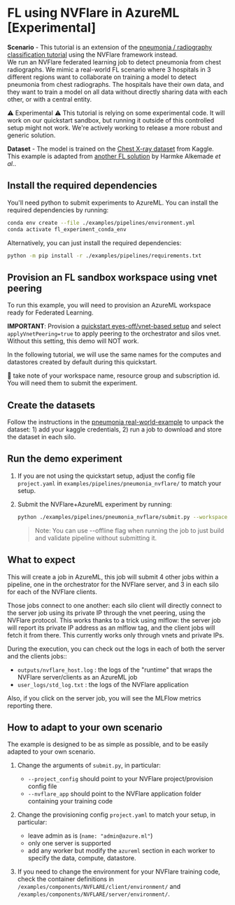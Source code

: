 # FL using NVFlare in AzureML [Experimental]

**Scenario** - This tutorial is an extension of the [pneumonia / radiography classification tutorial](../real-world-examples/pneumonia.md) using the NVFlare framework instead.  
We run an NVFlare federated learning job to detect pneumonia from chest radiographs. We mimic a real-world FL scenario where 3 hospitals in 3 different regions want to collaborate on training a model to detect pneumonia from chest radiographs. The hospitals have their own data, and they want to train a model on all data without directly sharing data with each other, or with a central entity.  

:warning: Experimental :warning: This tutorial is relying on some experimental code. It will work on our quickstart sandbox, but running it outside of this controlled setup might not work. We're actively working to release a more robust and generic solution.

**Dataset** - The model is trained on the [Chest X-ray dataset](https://www.kaggle.com/datasets/paultimothymooney/chest-xray-pneumonia) from Kaggle. This example is adapted from [another FL solution](https://github.com/Azure/medical-imaging/tree/main/federated-learning) by Harmke Alkemade _et al._.

## Install the required dependencies

You'll need python to submit experiments to AzureML. You can install the required dependencies by running:

```bash
conda env create --file ./examples/pipelines/environment.yml
conda activate fl_experiment_conda_env
```

Alternatively, you can just install the required dependencies:

```bash
python -m pip install -r ./examples/pipelines/requirements.txt
```

## Provision an FL sandbox workspace using vnet peering

To run this example, you will need to provision an AzureML workspace ready for Federated Learning.

**IMPORTANT**: Provision a [quickstart eyes-off/vnet-based setup](../quickstart.md) and select `applyVnetPeering=true` to apply peering to the orchestrator and silos vnet. Without this setting, this demo will NOT work.

In the following tutorial, we will use the same names for the computes and datastores created by default during this quickstart.

:notebook: take note of your workspace name, resource group and subscription id. You will need them to submit the experiment.

## Create the datasets

Follow the instructions in the [pneumonia real-world-example](../real-world-examples/pneumonia.md) to unpack the dataset: 1) add your kaggle credentials, 2) run a job to download and store the dataset in each silo.

## Run the demo experiment

1. If you are not using the quickstart setup, adjust the config file `project.yaml` in `examples/pipelines/pneumonia_nvflare/` to match your setup.

2. Submit the NVFlare+AzureML experiment by running:

   ```bash
   python ./examples/pipelines/pneumonia_nvflare/submit.py --workspace_name "<workspace-name>" --resource_group "<resource-group-name>" --subscription_id "<subscription-id>"
   ```

   > Note: You can use --offline flag when running the job to just build and validate pipeline without submitting it.

## What to expect

This will create a job in AzureML, this job will submit 4 other jobs within a pipeline, one in the orchestrator for the NVFlare server, and 3 in each silo for each of the NVFlare clients.

Those jobs connect to one another: each silo client will directly connect to the server job using its private IP through the vnet peering, using the NVFlare protocol. This works thanks to a trick using mlflow: the server job will report its private IP address as an mlflow tag, and the client jobs will fetch it from there. This currently works only through vnets and private IPs.

During the execution, you can check out the logs in each of both the server and the clients jobs::
- `outputs/nvflare_host.log` : the logs of the "runtime" that wraps the NVFlare server/clients as an AzureML job
- `user_logs/std_log.txt` : the logs of the NVFlare application

Also, if you click on the server job, you will see the MLFlow metrics reporting there.

## How to adapt to your own scenario

The example is designed to be as simple as possible, and to be easily adapted to your own scenario.

1. Change the arguments of `submit.py`, in particular:

    - `--project_config` should point to your NVFlare project/provision config file
    - `--nvflare_app` should point to the NVFlare application folder containing your training code

2. Change the provisioning config `project.yaml` to match your setup, in particular:

    - leave admin as is (`name: "admin@azure.ml"`)
    - only one server is supported
    - add any worker but modify the `azureml` section in each worker to specify the data, compute, datastore.

3. If you need to change the environment for your NVFlare training code, check the container definitions in `/examples/components/NVFLARE/client/environment/` and `/examples/components/NVFLARE/server/environment/`.
